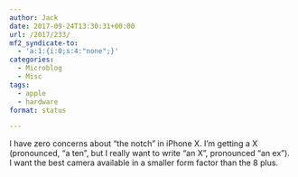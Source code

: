 ```yaml
---
author: Jack
date: 2017-09-24T13:30:31+00:00
url: /2017/233/
mf2_syndicate-to:
  - 'a:1:{i:0;s:4:"none";}'
categories:
  - Microblog
  - Misc
tags:
  - apple
  - hardware
format: status

---
```

I have zero concerns about &#8220;the notch&#8221; in iPhone X. I&#8217;m getting a X (pronounced, &#8220;a ten&#8221;, but I really want to write &#8220;an X&#8221;, pronounced &#8220;an ex&#8221;). I want the best camera available in a smaller form factor than the 8 plus.